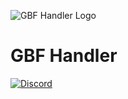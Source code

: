 ![GBF Handler Logo](https://cdn.discordapp.com/attachments/932756227295948910/1202259386538663956/HandlerV5.png?ex=65ccce4e&is=65ba594e&hm=7ea896db53420906c6c811ad6cf234ca585293a4c9b64fc618db10f3422b2ef7&)
# GBF Handler 

<a href='https://discord.gg/yrM7fhgNBW' target='_blank'>![Discord](https://img.shields.io/discord/704781378113241159)</a> 
